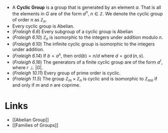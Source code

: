 * A **Cyclic Group** is a group that is generated by an element $a$. That is all the elements in $G$ are of the form $a^n$, $n\in \mathbb{Z}$. We denote the cyclic group of order $n$ as  $\mathbb{Z}_n$. 
* Every cyclic group is Abelian.
* (*Fraleigh 6.6*) Every subgroup of a cyclic group is Abelian 
* (*Fraleigh 6.10*) $\mathbb{Z}_n$ is isomorphic to the integers under addition modulo $n$. 
* (*Fraleigh 6.10*) The infinite cyclic group is isomorphic to the integers under addition.  
* (*Fraleigh 6.14*) If $b=a^s$, then $\text{ord}(b)=n/d$ where $d=\gcd(n,s)$.  
* (*Fraleigh 6.16*) The generators of a finite cyclic group are of the form $a^r$, where $r\perp |G|$.  
* (*Fraleigh 10.11*) Every group of prime order is cyclic.
* (*Fraleigh 11.5*) The group $\mathbb{Z}_m\times \mathbb{Z}_n$ is cyclic and is isomorphic to $\mathbb{Z}_{mn}$ if and only if $m$ and $n$ are coprime.
# Links
* [[Abelian Group]]
* [[Families of Groups]]